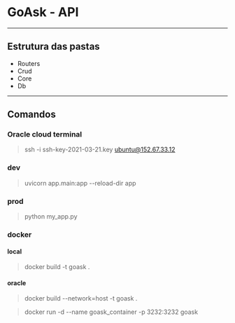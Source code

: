 # GoAsk - API

---

## Estrutura das pastas

- Routers
- Crud
- Core
- Db

---

## Comandos

### Oracle cloud terminal

> ssh -i ssh-key-2021-03-21.key ubuntu@152.67.33.12

### dev

> uvicorn app.main:app --reload-dir app

### prod

> python my_app.py

### docker

#### local

> docker build -t goask .

#### oracle

> docker build --network=host -t goask .

> docker run -d --name goask_container -p 3232:3232 goask
